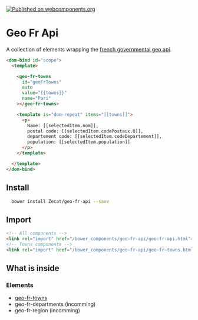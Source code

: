 [![Published on webcomponents.org](https://img.shields.io/badge/webcomponents.org-published-blue.svg)](https://www.webcomponents.org/element/Zecat/google-recaptcha)

# Geo Fr Api

A collection of elements wrapping the [french governmental geo api](https://api.gouv.fr/api/api-geo.html).

<!--
```
<custom-element-demo height="400">
<template>
<link rel="import" href="geo-fr-towns/geo-fr-towns.html">
<next-code-block></next-code-block>
</template>
</custom-element-demo>
```
-->
```html
<dom-bind id="scope">
  <template>

    <geo-fr-towns
      id="geoFrTowns"
      auto
      value="{{towns}}"
      name="Pari"
    ></geo-fr-towns>

    <template is="dom-repeat" items="[[towns]]">
      <p>
        Name: [[selectedItem.nom]],
        postal code: [[selectedItem.codePostaux.0]],
        departement code: [[selectedItem.codeDepartement]],
        population: [[selectedItem.population]]
      </p>
    </template>

  </template>
</dom-bind>
```

## Install

```bash
  bower install Zecat/geo-fr-api --save
```

## Import

```html
<!-- All components -->
<link rel="import" href="/bower_components/geo-fr-api/geo-fr-api.html">
<!-- Towns components -->
<link rel="import" href="/bower_components/geo-fr-api/geo-fr-towns.html">
```

## What is inside

### Elements

- [geo-fr-towns](/geo-fr-towns)
- geo-fr-departments (incomming)
- geo-fr-region (incomming)
